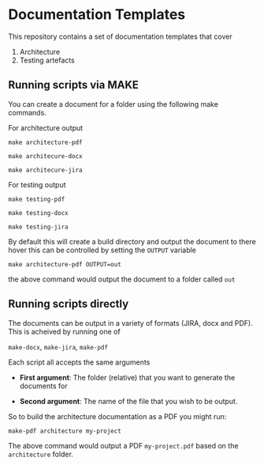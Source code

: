 # Documentation Templates

This repository contains a set of documentation templates that cover 

1. Architecture
2. Testing artefacts

## Running scripts via MAKE

You can create a document for a folder using the following make commands. 

For architecture output 

    make architecture-pdf

    make architecure-docx

    make architecure-jira

For testing output 

    make testing-pdf

    make testing-docx

    make testing-jira

By default this will create a build directory and output the document to there hover this can be controlled by setting the `OUTPUT` variable

    make architecture-pdf OUTPUT=out

the above command would output the document to a folder called `out`

## Running scripts directly

The documents can be output in a variety of formats (JIRA, docx and PDF). This is acheived by running one of 

`make-docx`, `make-jira`, `make-pdf` 

Each script all accepts the same arguments

- **First argument**: The folder (relative) that you want to generate the documents for

- **Second argument**: The name of the file that you wish to be output.

So to build the architecture documentation as a PDF you might run: 

```bash
make-pdf architecture my-project
```

The above command would output a PDF `my-project.pdf` based on the `architecture` folder.
